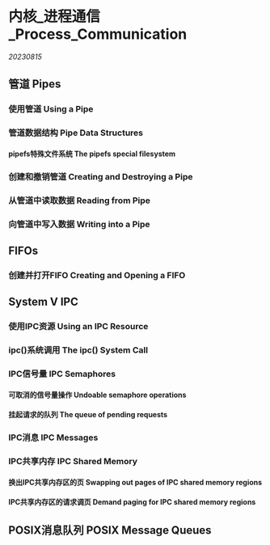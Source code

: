 ﻿# 内核_进程通信_Process_Communication  

*20230815*  

## 管道 Pipes

### 使用管道 Using a Pipe

### 管道数据结构 Pipe Data Structures

#### pipefs特殊文件系统 The pipefs special filesystem

### 创建和撤销管道 Creating and Destroying a Pipe

### 从管道中读取数据 Reading from Pipe

### 向管道中写入数据 Writing into a Pipe

## FIFOs

### 创建并打开FIFO Creating and Opening a FIFO

## System V IPC

### 使用IPC资源 Using an IPC Resource

### ipc()系统调用 The ipc() System Call

### IPC信号量 IPC Semaphores

#### 可取消的信号量操作 Undoable semaphore operations

#### 挂起请求的队列 The queue of pending requests

### IPC消息 IPC Messages

### IPC共享内存 IPC Shared Memory

#### 换出IPC共享内存区的页 Swapping out pages of IPC shared memory regions

#### IPC共享内存区的请求调页 Demand paging for IPC shared memory regions

## POSIX消息队列 POSIX Message Queues